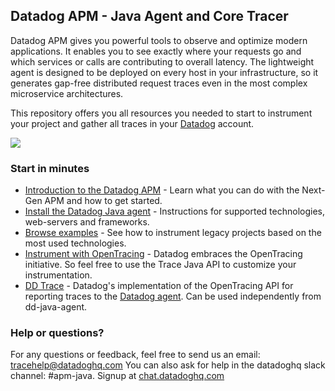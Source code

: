 ## Datadog APM - Java Agent and Core Tracer

Datadog APM gives you powerful tools to observe and optimize modern applications. 
It enables you to see exactly where your requests go and which services or calls are contributing to overall latency. 
The lightweight agent is designed to be deployed on every host in your infrastructure, 
so it generates gap-free distributed request traces even in the most complex microservice architectures.
 
This repository offers you all resources you needed to start to instrument your project and
gather all traces in your [Datadog](https://app.datadoghq.com) account.

![](https://datadog-live.imgix.net/img/blog/set-and-monitor-slas/a-postgres-90-percent.png?fit=max)


### Start in minutes

* [Introduction to the Datadog APM](https://www.datadoghq.com/apm/) - Learn what you can do with the Next-Gen APM and how to get started.
* [Install the Datadog Java agent](dd-java-agent) - Instructions for supported technologies, web-servers and frameworks.
* [Browse examples](dd-trace-examples) - See how to instrument legacy projects based on the most used technologies.
* [Instrument with OpenTracing](https://github.com/opentracing/opentracing-java) - Datadog embraces the OpenTracing initiative. So feel free to use the Trace Java API to customize your instrumentation.
* [DD Trace](dd-trace) - Datadog's implementation of the OpenTracing API for reporting traces to the [Datadog agent](https://github.com/DataDog/datadog-trace-agent).  Can be used independently from dd-java-agent. 

### Help or questions? 
 
For any questions or feedback, feel free to send us an email: tracehelp@datadoghq.com
You can also ask for help in the datadoghq slack channel: #apm-java.  Signup at [chat.datadoghq.com](http://chat.datadoghq.com) 
